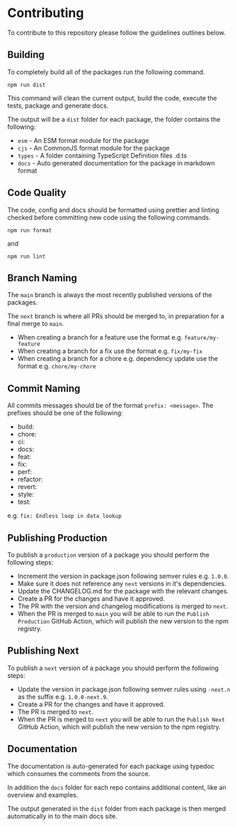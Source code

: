 # Contributing

To contribute to this repository please follow the guidelines outlines below.

## Building

To completely build all of the packages run the following command.

```shell
npm run dist
```

This command will clean the current output, build the code, execute the tests, package and generate docs.

The output will be a `dist` folder for each package, the folder contains the following:

- `esm` - An ESM format module for the package
- `cjs` - An CommonJS format module for the package
- `types` - A folder containing TypeScript Definition files .d.ts
- `docs` - Auto generated documentation for the package in markdown format

## Code Quality

The code, config and docs should be formatted using prettier and linting checked before committing new code using the following commands.

```shell
npm run format
```

and

```shell
npm run lint
```

## Branch Naming

The `main` branch is always the most recently published versions of the packages.

The `next` branch is where all PRs should be merged to, in preparation for a final merge to `main`.

- When creating a branch for a feature use the format e.g. `feature/my-feature`
- When creating a branch for a fix use the format e.g. `fix/my-fix`
- When creating a branch for a chore e.g. dependency update use the format e.g. `chore/my-chore`

## Commit Naming

All commits messages should be of the format `prefix: <message>`. The prefixes should be one of the following:

- build:
- chore:
- ci:
- docs:
- feat:
- fix:
- perf:
- refactor:
- revert:
- style:
- test:

e.g. `fix: Endless loop in data lookup`

## Publishing Production

To publish a `production` version of a package you should perform the following steps:

- Increment the version in package.json following semver rules e.g. `1.0.0`.
- Make sure it does not reference any `next` versions in it's dependencies.
- Update the CHANGELOG.md for the package with the relevant changes.
- Create a PR for the changes and have it approved.
- The PR with the version and changelog modifications is merged to `next`.
- When the PR is merged to `main` you will be able to run the `Publish Production` GitHub Action, which will publish the new version to the npm registry.

## Publishing Next

To publish a `next` version of a package you should perform the following steps:

- Update the version in package.json following semver rules using `-next.n` as the suffix e.g. `1.0.0-next.9`.
- Create a PR for the changes and have it approved.
- The PR is merged to `next`.
- When the PR is merged to `next` you will be able to run the `Publish Next` GitHub Action, which will publish the new version to the npm registry.

## Documentation

The documentation is auto-generated for each package using typedoc which consumes the comments from the source.

In addition the `docs` folder for each repo contains additional content, like an overview and examples.

The output generated in the `dist` folder from each package is then merged automatically in to the main docs site.
